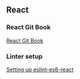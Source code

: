 ## React

### React Git Book
[React Git Book](https://git.generalassemb.ly/pages/education-product/module-fe-framework-react/532rwqfzbfasnbfansfbasnbfqpi4u4p1421fafaa/)
### Linter setup
[Setting up eslint-es6-react](http://www.zsoltnagy.eu/use-eslint-like-a-pro-with-es6-and-react/)
